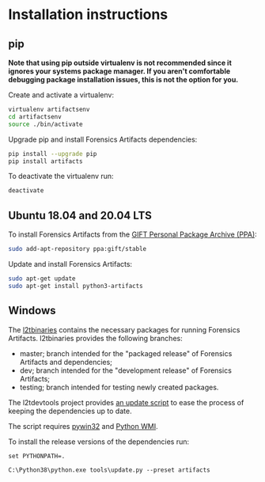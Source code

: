 # Installation instructions

## pip

**Note that using pip outside virtualenv is not recommended since it ignores
your systems package manager. If you aren't comfortable debugging package
installation issues, this is not the option for you.**

Create and activate a virtualenv:

```bash
virtualenv artifactsenv
cd artifactsenv
source ./bin/activate
```

Upgrade pip and install Forensics Artifacts dependencies:

```bash
pip install --upgrade pip
pip install artifacts
```

To deactivate the virtualenv run:

```bash
deactivate
```

## Ubuntu 18.04 and 20.04 LTS

To install Forensics Artifacts from the [GIFT Personal Package Archive (PPA)](https://launchpad.net/~gift):

```bash
sudo add-apt-repository ppa:gift/stable
```

Update and install Forensics Artifacts:

```bash
sudo apt-get update
sudo apt-get install python3-artifacts
```

## Windows

The [l2tbinaries](https://github.com/log2timeline/l2tbinaries) contains the
necessary packages for running Forensics Artifacts. l2tbinaries provides the following
branches:

* master; branch intended for the "packaged release" of Forensics Artifacts and dependencies;
* dev; branch intended for the "development release" of Forensics Artifacts;
* testing; branch intended for testing newly created packages.

The l2tdevtools project provides [an update script](https://github.com/log2timeline/l2tdevtools/wiki/Update-script)
to ease the process of keeping the dependencies up to date.

The script requires [pywin32](https://github.com/mhammond/pywin32/releases) and
[Python WMI](https://pypi.python.org/pypi/WMI/).

To install the release versions of the dependencies run:

```
set PYTHONPATH=.

C:\Python38\python.exe tools\update.py --preset artifacts
```
